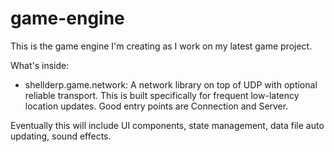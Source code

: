 # game-engine

This is the game engine I'm creating as I work on my latest game project.

What's inside:
- shellderp.game.network: A network library on top of UDP with optional reliable transport. This is built specifically for frequent low-latency location updates. Good entry points are Connection and Server.

Eventually this will include UI components, state management, data file auto updating, sound effects.
